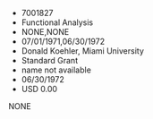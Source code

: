 * 7001827
* Functional Analysis
* NONE,NONE
* 07/01/1971,06/30/1972
* Donald Koehler, Miami University
* Standard Grant
* name not available
* 06/30/1972
* USD 0.00

NONE